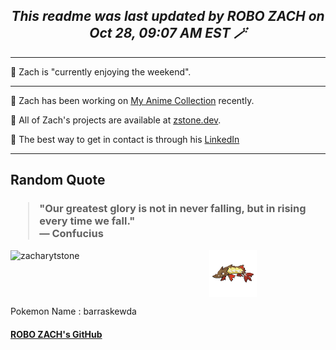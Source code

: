 <h2 align="center" style="font-style: italic; font-weight: bold;">This readme was last updated by ROBO ZACH on Oct 28, 09:07 AM EST 🪄 </h2></a>

---

🤖 Zach is "currently enjoying the weekend".

---

🤖 Zach has been working on [My Anime Collection](https://github.com/ZacharyTStone/My-Anime-Collection) recently.

🤖 All of Zach's projects are available at [zstone.dev](https://www.zstone.dev/).

🤖 The best way to get in contact is through his [LinkedIn](https://www.linkedin.com/in/zacharystone42)

---

<!-- Add a Quotes section -->

## Random Quote

<h3>
<blockquote>
  "Our greatest glory is not in never falling, but in rising every time we fall."
<br>— Confucius
</blockquote>
</h3>

<div style="display: flex; flex-wrap: no-wrap; width: 100%; gap: 16px">
        <img width="60%" src="https://github-readme-streak-stats.herokuapp.com/?user=zacharytstone" alt="zacharytstone" />
    <img width="15%" class='poke-img' src='https://raw.githubusercontent.com/PokeAPI/sprites/master/sprites/pokemon/847.png' alt='barraskewda'/>
</div>

<span class="poke-name"> Pokemon Name : barraskewda</span>

#### [ROBO ZACH's GitHub](https://github.com/ROBO-ZACH)
